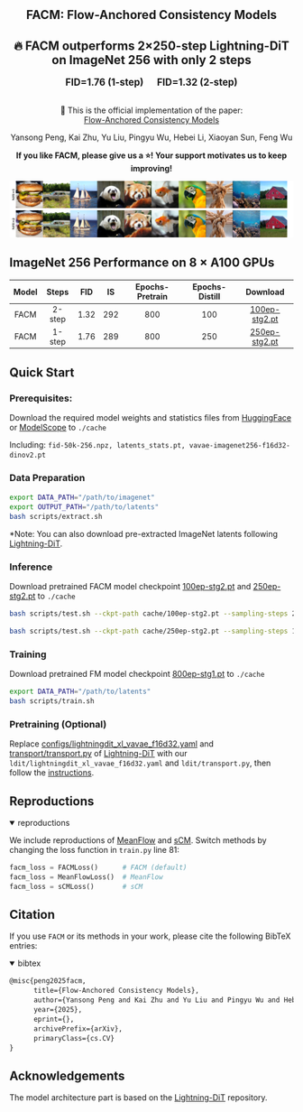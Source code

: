 # 
<h2 align="center">
  FACM: Flow-Anchored Consistency Models
</h2>

<h2 align="center">
🔥 FACM outperforms 2×250-step Lightning-DiT on ImageNet 256 with only 2 steps
</h2>

<div align="center">
  <span style="font-size: 1.2em; font-weight: bold;">FID=1.76 (1-step) &nbsp;&nbsp;&nbsp;&nbsp; FID=1.32 (2-step)</span>
</div>


<p align="center">
    <br>
    📄 This is the official implementation of the paper:
    <br>
    <a href="https://arxiv.org/abs/xxxxxx">Flow-Anchored Consistency Models</a>
</p>

<p align="center">
Yansong Peng, Kai Zhu, Yu Liu, Pingyu Wu, Hebei Li, Xiaoyan Sun, Feng Wu
</p>

<p align="center">
<strong>If you like FACM, please give us a ⭐! Your support motivates us to keep improving!</strong>
</p>

<p align="center">
    <img src="./cache/teaser.png" width="800"/> <br />
    <em> 
    </em>
</p>


## ImageNet 256 Performance on 8 × A100 GPUs

| Model | Steps | FID | IS | Epochs-Pretrain | Epochs-Distill | Download |
|:-----:|:-----:|:---:|:--:|:---------------:|:--------------:|:--------:|
| FACM | 2-step | 1.32 | 292 | 800 | 100 | [100ep-stg2.pt](https://huggingface.co/Peterande/FACM/blob/main/100ep-stg2.pt) |
| FACM | 1-step | 1.76 | 289 | 800 | 250 | [250ep-stg2.pt](https://huggingface.co/Peterande/FACM/blob/main/250ep-stg2.pt) |

## Quick Start

### Prerequisites:

Download the required model weights and statistics files from [HuggingFace](https://huggingface.co/Peterande/FACM/tree/main) or [ModelScope](https://modelscope.cn/models/Peterande/FACM/files) to `./cache`

Including: `fid-50k-256.npz, latents_stats.pt, vavae-imagenet256-f16d32-dinov2.pt`

### Data Preparation

```bash
export DATA_PATH="/path/to/imagenet"
export OUTPUT_PATH="/path/to/latents"
bash scripts/extract.sh
```

*Note: You can also download pre-extracted ImageNet latents following [Lightning-DiT](https://github.com/hustvl/LightningDiT/blob/main/docs/tutorial.md).

### Inference
Download pretrained FACM model checkpoint [100ep-stg2.pt](https://huggingface.co/Peterande/FACM/blob/main/100ep-stg2.pt) and [250ep-stg2.pt](https://huggingface.co/Peterande/FACM/blob/main/250ep-stg2.pt) to `./cache`

```bash
bash scripts/test.sh --ckpt-path cache/100ep-stg2.pt --sampling-steps 2
```
```bash
bash scripts/test.sh --ckpt-path cache/250ep-stg2.pt --sampling-steps 1
```

### Training
Download pretrained FM model checkpoint [800ep-stg1.pt](https://huggingface.co/Peterande/FACM/blob/main/800ep-stg1.pt) to `./cache`

```bash
export DATA_PATH="/path/to/latents"
bash scripts/train.sh
```

### Pretraining (Optional)
Replace [configs/lightningdit_xl_vavae_f16d32.yaml](https://github.com/hustvl/LightningDiT/blob/main/configs/lightningdit_xl_vavae_f16d32.yaml) and [transport/transport.py](https://github.com/hustvl/LightningDiT/blob/main/transport/transport.py) of [Lightning-DiT](https://github.com/hustvl/LightningDiT) with our `ldit/lightningdit_xl_vavae_f16d32.yaml` and `ldit/transport.py`, then follow the [instructions](https://github.com/hustvl/LightningDiT/blob/main/docs/tutorial.md).




## Reproductions
<details open>
<summary> reproductions </summary>

We include reproductions of [MeanFlow](https://arxiv.org/abs/2505.13447) and [sCM](https://arxiv.org/abs/2410.11081). Switch methods by changing the loss function in `train.py` line 81:

```python
facm_loss = FACMLoss()      # FACM (default)
facm_loss = MeanFlowLoss()  # MeanFlow  
facm_loss = sCMLoss()       # sCM
```
</details>

## Citation
If you use `FACM` or its methods in your work, please cite the following BibTeX entries:
<details open>
<summary> bibtex </summary>

```latex
@misc{peng2025facm,
      title={Flow-Anchored Consistency Models},
      author={Yansong Peng and Kai Zhu and Yu Liu and Pingyu Wu and Hebei Li and Xiaoyan Sun and Feng Wu},
      year={2025},
      eprint={},
      archivePrefix={arXiv},
      primaryClass={cs.CV}
}
```
</details>

## Acknowledgements

The model architecture part is based on the [Lightning-DiT](https://github.com/hustvl/LightningDiT) repository.
